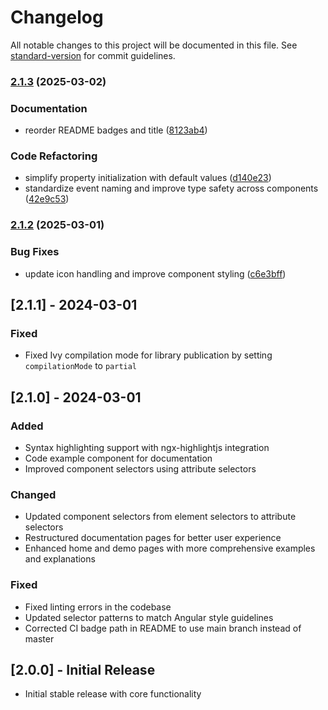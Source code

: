 # Changelog

All notable changes to this project will be documented in this file. See [standard-version](https://github.com/conventional-changelog/standard-version) for commit guidelines.

### [2.1.3](https://github.com/bacali95/ngx-json-table/compare/v2.1.2...v2.1.3) (2025-03-02)


### Documentation

* reorder README badges and title ([8123ab4](https://github.com/bacali95/ngx-json-table/commit/8123ab43bd71b1c4b847fc8cd02cfe0fc739567b))


### Code Refactoring

* simplify property initialization with default values ([d140e23](https://github.com/bacali95/ngx-json-table/commit/d140e23f6a5e839c83ac2afa669abccf5814dbea))
* standardize event naming and improve type safety across components ([42e9c53](https://github.com/bacali95/ngx-json-table/commit/42e9c53cf400aeeb09aae7ac8eccaab2ece0cc60))

### [2.1.2](https://github.com/bacali95/ngx-json-table/compare/v2.1.1...v2.1.2) (2025-03-01)


### Bug Fixes

* update icon handling and improve component styling ([c6e3bff](https://github.com/bacali95/ngx-json-table/commit/c6e3bffd24e84cac8ee69f3e0bcb8298d09a4bf1))

## [2.1.1] - 2024-03-01

### Fixed

- Fixed Ivy compilation mode for library publication by setting `compilationMode` to `partial`

## [2.1.0] - 2024-03-01

### Added

- Syntax highlighting support with ngx-highlightjs integration
- Code example component for documentation
- Improved component selectors using attribute selectors

### Changed

- Updated component selectors from element selectors to attribute selectors
- Restructured documentation pages for better user experience
- Enhanced home and demo pages with more comprehensive examples and explanations

### Fixed

- Fixed linting errors in the codebase
- Updated selector patterns to match Angular style guidelines
- Corrected CI badge path in README to use main branch instead of master

## [2.0.0] - Initial Release

- Initial stable release with core functionality

